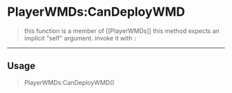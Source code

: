 # PlayerWMDs:CanDeployWMD
> this function is a member of [[PlayerWMDs]]
> this method expects an implicit "self" argument. invoke it with `:`
-----
## Usage
> PlayerWMDs:CanDeployWMD()
